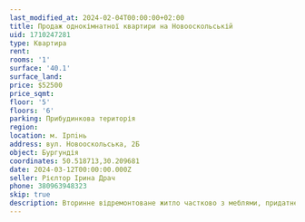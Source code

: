 ```yaml
---
last_modified_at: 2024-02-04T00:00:00+02:00
title: Продаж однокімнатної квартири на Новооскольській
uid: 1710247281
type: Квартира
rent:
rooms: '1'
surface: '40.1'
surface_land:
price: $52500
price_sqmt:
floor: '5'
floors: '6'
parking: Прибудинкова територія
region:
location: м. Ірпiнь
address: вул. Новооскольська, 2Б
object: Бургундія
coordinates: 50.518713,30.209681
date: 2024-03-12T00:00:00.000Z
seller: Рієлтор Ірина Драч
phone: 380963948323
skip: true
description: Вторинне відремонтоване житло частково з меблями, придатне для проживання
---
```

